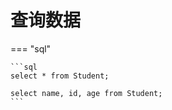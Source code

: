 # 查询数据

=== "sql"

    ```sql
    select * from Student;

    select name, id, age from Student;
    ```